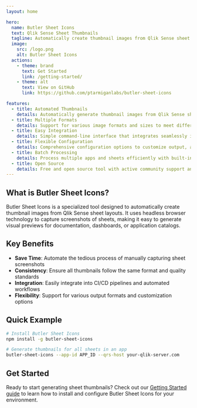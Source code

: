 ```yaml
---
layout: home

hero:
  name: Butler Sheet Icons
  text: Qlik Sense Sheet Thumbnails
  tagline: Automatically create thumbnail images from Qlik Sense sheet layouts
  image:
    src: /logo.png
    alt: Butler Sheet Icons
  actions:
    - theme: brand
      text: Get Started
      link: /getting-started/
    - theme: alt
      text: View on GitHub
      link: https://github.com/ptarmiganlabs/butler-sheet-icons

features:
  - title: Automated Thumbnails
    details: Automatically generate thumbnail images from Qlik Sense sheet layouts using headless browser technology.
  - title: Multiple Formats
    details: Support for various image formats and sizes to meet different requirements and use cases.
  - title: Easy Integration
    details: Simple command-line interface that integrates seamlessly into your existing workflows and processes.
  - title: Flexible Configuration
    details: Comprehensive configuration options to customize output, authentication, and processing behavior.
  - title: Batch Processing
    details: Process multiple apps and sheets efficiently with built-in progress tracking and error handling.
  - title: Open Source
    details: Free and open source tool with active community support and regular updates.
---
```


## What is Butler Sheet Icons?

Butler Sheet Icons is a specialized tool designed to automatically create thumbnail images from Qlik Sense sheet layouts. It uses headless browser technology to capture screenshots of sheets, making it easy to generate visual previews for documentation, dashboards, or application catalogs.

## Key Benefits

- **Save Time**: Automate the tedious process of manually capturing sheet screenshots
- **Consistency**: Ensure all thumbnails follow the same format and quality standards
- **Integration**: Easily integrate into CI/CD pipelines and automated workflows
- **Flexibility**: Support for various output formats and customization options

## Quick Example

```bash
# Install Butler Sheet Icons
npm install -g butler-sheet-icons

# Generate thumbnails for all sheets in an app
butler-sheet-icons --app-id APP_ID --qrs-host your-qlik-server.com
```

## Get Started

Ready to start generating sheet thumbnails? Check out our [Getting Started guide](/getting-started/) to learn how to install and configure Butler Sheet Icons for your environment.